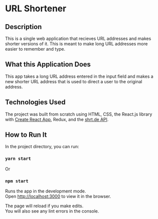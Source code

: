 # URL Shortener

## Description

This is a single web application that recieves URL addresses and makes shorter versions of it. This is meant to make long URL addresses more easier to remember and type.

## What this Application Does

This app takes a long URL address entered in the input field and makes a new shorter URL address that is used to direct a user to the original address.

## Technologies Used

The project was built from scratch using HTML, CSS, the React.js library with [Create React App](https://github.com/facebook/create-react-app), Redux, and the [shrt.de API](https://shrtco.de/docs).

## How to Run It

In the project directory, you can run:

### `yarn start`

Or

### `npm start`

Runs the app in the development mode.\
Open [http://localhost:3000](http://localhost:3000) to view it in the browser.

The page will reload if you make edits.\
You will also see any lint errors in the console.
